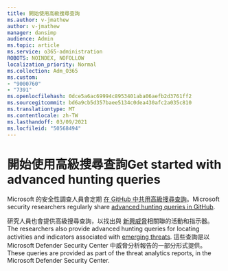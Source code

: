 ```yaml
---
title: 開始使用高級搜尋查詢
ms.author: v-jmathew
author: v-jmathew
manager: dansimp
audience: Admin
ms.topic: article
ms.service: o365-administration
ROBOTS: NOINDEX, NOFOLLOW
localization_priority: Normal
ms.collection: Adm_O365
ms.custom:
- "9000760"
- "7391"
ms.openlocfilehash: 0dce5a6ac69994c8953401aba06aefb2d3761ff2
ms.sourcegitcommit: bd6a9cb5d357baee5134c0dea430afc2a035c810
ms.translationtype: MT
ms.contentlocale: zh-TW
ms.lasthandoff: 03/09/2021
ms.locfileid: "50568494"
---
```

# <a name="get-started-with-advanced-hunting-queries"></a><span data-ttu-id="57676-102">開始使用高級搜尋查詢</span><span class="sxs-lookup"><span data-stu-id="57676-102">Get started with advanced hunting queries</span></span>

<span data-ttu-id="57676-103">Microsoft 的安全性調查人員會定期 [在 GitHub 中共用高級搜尋查詢](https://go.microsoft.com/fwlink/?linkid=2144624)。</span><span class="sxs-lookup"><span data-stu-id="57676-103">Microsoft security researchers regularly share [advanced hunting queries in GitHub](https://go.microsoft.com/fwlink/?linkid=2144624).</span></span>

<span data-ttu-id="57676-104">研究人員也會提供高級搜尋查詢，以找出與 [新興威脅](https://go.microsoft.com/fwlink/?linkid=2145808)相關聯的活動和指示器。</span><span class="sxs-lookup"><span data-stu-id="57676-104">The researchers also provide advanced hunting queries for locating activities and indicators associated with [emerging threats](https://go.microsoft.com/fwlink/?linkid=2145808).</span></span> <span data-ttu-id="57676-105">這些查詢是以 Microsoft Defender Security Center 中威脅分析報告的一部分形式提供。</span><span class="sxs-lookup"><span data-stu-id="57676-105">These queries are provided as part of the threat analytics reports, in the Microsoft Defender Security Center.</span></span>
